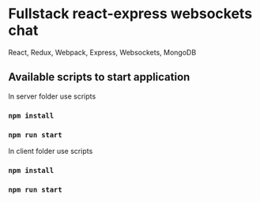 # Fullstack react-express websockets chat
React, Redux, Webpack, Express, Websockets, MongoDB

## Available scripts to start application

In server folder use scripts

### `npm install`
### `npm run start`

In client folder use scripts

### `npm install`
### `npm run start`
